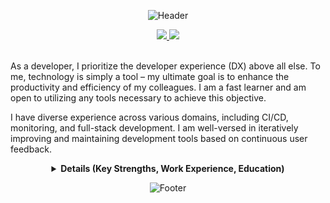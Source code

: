 <div align="center">

![Header](https://capsule-render.vercel.app/api?type=waving&height=200&color=gradient&text=Hello,%20I'm%20Yejin&fontAlignY=50&fontSize=50)

<span>
  <a href="mailto:o0o2211915@gmail.com">
    <img src="https://img.shields.io/badge/email-000"/>
  </a>
</span>
<span>
  <a href="https://linkedin.com/in/yejin-park-28a3a314b">
    <img src="https://img.shields.io/badge/linkedin-2376b3">
  </a>
</span>
<br><br>

</div>

As a developer, I prioritize the developer experience (DX) above all else. To me, technology is simply a tool – my ultimate goal is to enhance the productivity and efficiency of my colleagues. I am a fast learner and am open to utilizing any tools necessary to achieve this objective.

I have diverse experience across various domains, including CI/CD, monitoring, and full-stack development. I am well-versed in iteratively improving and maintaining development tools based on continuous user feedback.

<div align="center">
<details>
<summary>
    <strong>Details (Key Strengths, Work Experience, Education)</strong>
</summary>
<br><br>

<div align="left">

## KEY STRENGTHS

- Strong focus on optimizing the developer experience
- Adaptable and quick to learn new technologies
- Extensive experience in CI/CD, monitoring, and full-stack development
- Adept at refining development tools through user feedback
- Experienced in working within heavily regulated industries, including finance, security, and gaming

## WORK EXPERIENCE

### Kakaopay, Software Engineer

- 12/2022 ~ Present
- SRE Team, Release Engineering Part `(Full-time)`
- Developed custom internal tools to enhance operational efficiency and streamline testing processes
- Automate software deployment and communication processes to enhance productivity and reduce manual effort
  - Resulted in a significant reduction of the deployment operations team from 10 full-time members to 1 full-time and 3 part-time members
- Authored a technical blog post sharing insights and lessons learned from automating software deployment processes, contributing to the company's knowledge base and developer community [link](https://tech.kakaopay.com/post/slack-bot-improving-operational-efficiency/)
- Delivered two presentations at internal developer conferences, showcasing the team's achievements, best practices, and future roadmap, fostering knowledge sharing and collaboration across the organization [link](https://tech.kakaopay.com/post/2023-july-kakaopay-developer-festival/)
- Collaborated with the audit team to ensure compliance with strict security and privacy regulations while finding optimal solutions for development

|                    |                                    |
| ------------------ | ---------------------------------- |
| Language           | `Python, Javascript, Typescript`   |
| Framework          | `Bolt, Next.js, Nestjs, Svelte`    |
| Database           | `MongoDB, MySQL`                   |
| Collaboration Tool | `Slack, Atlassian Jira/Confluence` |
| OS                 | `MacOS, CentOS, RockyOS`           |
| SCM                | `Github`                           |
| IDE                | `VSCode`                           |
| CI/CD              | `Github Actions, Jenkins, Ansible` |
| Container          | `Docker, Kubernetes`               |
| Monitoring         | `ELK, Grafana`                     |
| Cloud              | `AWS`                              |

### Pearlabyss, Software Engineer

- 07/2021 ~ 12/2022
- GamePlatform Team `(Full time)`
- Developed custom internal tools to enhance operational efficiency and streamline testing processes
- Implemented a monitoring and alerting system to quickly detect and share errors during the software build and deployment process, collaborating with QA and developers to improve work processes and productivity
- Maintained Jenkins CI/CD pipelines, focusing on resolving underlying issues to prevent recurrence of problems instead of merely responding to them
- Standardized the build system by:
  - Consolidating version control tools from Perforce, SVN, and GitLab to GitLab
  - Unifying build scripts from shell, Python, and Groovy to Groovy
  - Centralizing build tools to Jenkins
- Constructed a monitoring and alerting system to collect critical error occurrence information from the engine (using C++, ELK, and Slack)

|                    |                                                   |
| ------------------ | ------------------------------------------------- |
| Language           | `Python, Javascript, Typescript`, `Groovy`, `C++` |
| Framework          | `FastAPI, Next.js, Nestjs`                        |
| Database           | `MongoDB, MySQL, MSSQL`                           |
| Collaboration Tool | `Slack, Atlassian Jira/Confluence`                |
| OS                 | `Windows, Windows Server`                         |
| SCM                | `GitLab, VisualSVN, Perforce`                     |
| IDE                | `VSCode, Visual Studio`                           |
| CI/CD              | `Jenkins`                                         |
| Container          | `Docker`                                          |
| Monitoring         | `ELK, Grafana`                                    |

### ESTsecurity, DevOps Engineer

- 07/2020 ~ 02/2021
- PMS-MPI Cell `(Internship)`
- Python Crawler Optimization:
  - Optimized a Python crawler that initially relied entirely on Selenium, resulting in slow performance and frequent failures (over 50% error rate) without any error handling or notifications
  - Refactored parts of the crawler using Scrapy to improve speed and implemented an alerting system
  - Enhanced data collection methods and timing by incorporating server maintenance information and server-provided data
  - Reduced collection time by over 80%, from 3 hours to under 30 minutes
- Automation of Manual Data Entry:
  - Automated the manual entry of version information files, which was a repetitive task prone to errors due to its high volume
  - Decreased the time required for this task from over an hour to less than 10 minutes, significantly improving efficiency and requiring only a final review
- News Crawler and Report Generation:
  - Managed a news crawler that collected 100-200 news articles daily
  - Automated the process of filtering news related to the team's products by:
    - Collecting frequently used keywords from the titles of previously accumulated product-related news (updated periodically using a script)
    - Generating reports based on these keywords, eliminating the need for manual separation of relevant news

## EDUCATION

- Hanyang University(ERICA), Bachelor of Science in Software `(03/2017 ~ 08/2021)`

</div>
</details>
</div>

<div align="center">

![Footer](https://capsule-render.vercel.app/api?type=waving&height=100&color=gradient&fontAlignY=50&fontSize=50&section=footer)

</div>
